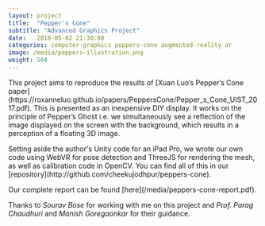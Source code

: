 ```yaml
---
layout: project
title:  "Pepper's Cone"
subtitle: "Advanced Graphics Project"
date:   2018-05-02 21:30:00
categories: computer-graphics peppers-cone augmented-reality ar
image: /media/peppers-illustration.png
weight: 504
---
```


<p>This project aims to reproduce the results of [Xuan Luo’s Pepper’s Cone paper](https://roxanneluo.github.io/papers/PeppersCone/Pepper_s_Cone_UIST_2017.pdf). This is presented as an inexpensive DIY display. It works on the principle of Pepper’s Ghost i.e. we simultaneously see a reflection of the image displayed on the screen with the background, which results in a perception of a floating 3D image.</p>
<!--break-->
<p>Setting aside the author's Unity code for an iPad Pro, we wrote our own code using WebVR for pose detection and ThreeJS for rendering the mesh, as well as calibration code in OpenCV. You can find all of this in our [repository](http://github.com/cheekujodhpur/peppers-cone).</p>
<!--break-->
<p>Our complete report can be found [here](/media/peppers-cone-report.pdf).</p>
<p>Thanks to <em>Sourav Bose</em> for working with me on this project and <em>Prof. Parag Chaudhuri</em> and <em>Manish Goregaonkar</em> for their guidance.</p>
